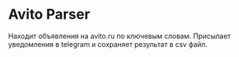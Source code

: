 # Avito Parser

Находит объявления на avito.ru по ключевым словам. Присылает уведомления в telegram и сохраняет результат в csv файл.
